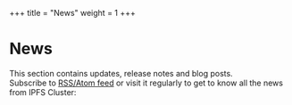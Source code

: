 +++
title = "News"
weight = 1
+++

# News

This section contains updates, release notes and blog posts.<br/>
Subscribe to [RSS/Atom feed](index.xml) or visit it regularly to get to know all the news from IPFS Cluster:
